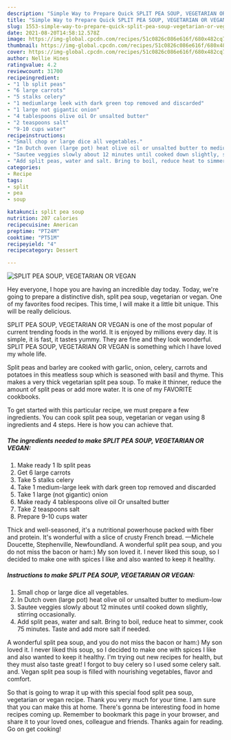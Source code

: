 ```yaml
---
description: "Simple Way to Prepare Quick SPLIT PEA SOUP, VEGETARIAN OR VEGAN"
title: "Simple Way to Prepare Quick SPLIT PEA SOUP, VEGETARIAN OR VEGAN"
slug: 1553-simple-way-to-prepare-quick-split-pea-soup-vegetarian-or-vegan
date: 2021-08-20T14:58:12.578Z
image: https://img-global.cpcdn.com/recipes/51c0826c086e616f/680x482cq70/split-pea-soup-vegetarian-or-vegan-recipe-main-photo.jpg
thumbnail: https://img-global.cpcdn.com/recipes/51c0826c086e616f/680x482cq70/split-pea-soup-vegetarian-or-vegan-recipe-main-photo.jpg
cover: https://img-global.cpcdn.com/recipes/51c0826c086e616f/680x482cq70/split-pea-soup-vegetarian-or-vegan-recipe-main-photo.jpg
author: Nellie Hines
ratingvalue: 4.2
reviewcount: 31700
recipeingredient:
- "1 lb split peas"
- "6 large carrots"
- "5 stalks celery"
- "1 mediumlarge leek with dark green top removed and discarded"
- "1 large not gigantic onion"
- "4 tablespoons olive oil Or unsalted butter"
- "2 teaspoons salt"
- "9-10 cups water"
recipeinstructions:
- "Small chop or large dice all vegetables."
- "In Dutch oven (large pot) heat olive oil or unsalted butter to medium-low"
- "Sautee veggies slowly about 12 minutes until cooked down slightly, stirring occasionally."
- "Add split peas, water and salt. Bring to boil, reduce heat to simmer, cook 75 minutes. Taste and add more salt if needed."
categories:
- Recipe
tags:
- split
- pea
- soup

katakunci: split pea soup 
nutrition: 207 calories
recipecuisine: American
preptime: "PT24M"
cooktime: "PT51M"
recipeyield: "4"
recipecategory: Dessert

---
```



![SPLIT PEA SOUP, VEGETARIAN OR VEGAN](https://img-global.cpcdn.com/recipes/51c0826c086e616f/680x482cq70/split-pea-soup-vegetarian-or-vegan-recipe-main-photo.jpg)

Hey everyone, I hope you are having an incredible day today. Today, we're going to prepare a distinctive dish, split pea soup, vegetarian or vegan. One of my favorites food recipes. This time, I will make it a little bit unique. This will be really delicious.

SPLIT PEA SOUP, VEGETARIAN OR VEGAN is one of the most popular of current trending foods in the world. It is enjoyed by millions every day. It is simple, it is fast, it tastes yummy. They are fine and they look wonderful. SPLIT PEA SOUP, VEGETARIAN OR VEGAN is something which I have loved my whole life.

Split peas and barley are cooked with garlic, onion, celery, carrots and potatoes in this meatless soup which is seasoned with basil and thyme. This makes a very thick vegetarian split pea soup. To make it thinner, reduce the amount of split peas or add more water. It is one of my FAVORITE cookbooks.


To get started with this particular recipe, we must prepare a few ingredients. You can cook split pea soup, vegetarian or vegan using 8 ingredients and 4 steps. Here is how you can achieve that.

<!--inarticleads1-->

##### The ingredients needed to make SPLIT PEA SOUP, VEGETARIAN OR VEGAN:

1. Make ready 1 lb split peas
1. Get 6 large carrots
1. Take 5 stalks celery
1. Take 1 medium-large leek with dark green top removed and discarded
1. Take 1 large (not gigantic) onion
1. Make ready 4 tablespoons olive oil Or unsalted butter
1. Take 2 teaspoons salt
1. Prepare 9-10 cups water


Thick and well-seasoned, it&#39;s a nutritional powerhouse packed with fiber and protein. It&#39;s wonderful with a slice of crusty French bread. —Michele Doucette, Stephenville, Newfoundland. A wonderful split pea soup, and you do not miss the bacon or ham:) My son loved it. I never liked this soup, so I decided to make one with spices I like and also wanted to keep it healthy. 

<!--inarticleads2-->

##### Instructions to make SPLIT PEA SOUP, VEGETARIAN OR VEGAN:

1. Small chop or large dice all vegetables.
1. In Dutch oven (large pot) heat olive oil or unsalted butter to medium-low
1. Sautee veggies slowly about 12 minutes until cooked down slightly, stirring occasionally.
1. Add split peas, water and salt. Bring to boil, reduce heat to simmer, cook 75 minutes. Taste and add more salt if needed.


A wonderful split pea soup, and you do not miss the bacon or ham:) My son loved it. I never liked this soup, so I decided to make one with spices I like and also wanted to keep it healthy. I&#39;m trying out new recipes for health, but they must also taste great! I forgot to buy celery so I used some celery salt. and. Vegan split pea soup is filled with nourishing vegetables, flavor and comfort. 

So that is going to wrap it up with this special food split pea soup, vegetarian or vegan recipe. Thank you very much for your time. I am sure that you can make this at home. There's gonna be interesting food in home recipes coming up. Remember to bookmark this page in your browser, and share it to your loved ones, colleague and friends. Thanks again for reading. Go on get cooking!
